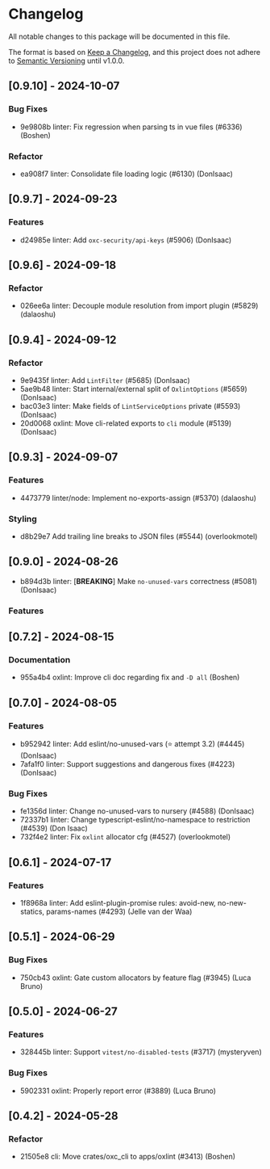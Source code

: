 # Changelog

All notable changes to this package will be documented in this file.

The format is based on [Keep a Changelog](https://keepachangelog.com/en/1.0.0/),
and this project does not adhere to
[Semantic Versioning](https://semver.org/spec/v2.0.0.html) until v1.0.0.

## [0.9.10] - 2024-10-07

### Bug Fixes

-   9e9808b linter: Fix regression when parsing ts in vue files (#6336) (Boshen)

### Refactor

-   ea908f7 linter: Consolidate file loading logic (#6130) (DonIsaac)

## [0.9.7] - 2024-09-23

### Features

-   d24985e linter: Add `oxc-security/api-keys` (#5906) (DonIsaac)

## [0.9.6] - 2024-09-18

### Refactor

-   026ee6a linter: Decouple module resolution from import plugin (#5829)
    (dalaoshu)

## [0.9.4] - 2024-09-12

### Refactor

-   9e9435f linter: Add `LintFilter` (#5685) (DonIsaac)
-   5ae9b48 linter: Start internal/external split of `OxlintOptions` (#5659)
    (DonIsaac)
-   bac03e3 linter: Make fields of `LintServiceOptions` private (#5593)
    (DonIsaac)
-   20d0068 oxlint: Move cli-related exports to `cli` module (#5139) (DonIsaac)

## [0.9.3] - 2024-09-07

### Features

-   4473779 linter/node: Implement no-exports-assign (#5370) (dalaoshu)

### Styling

-   d8b29e7 Add trailing line breaks to JSON files (#5544) (overlookmotel)

## [0.9.0] - 2024-08-26

-   b894d3b linter: [**BREAKING**] Make `no-unused-vars` correctness (#5081)
    (DonIsaac)

### Features

## [0.7.2] - 2024-08-15

### Documentation

-   955a4b4 oxlint: Improve cli doc regarding fix and `-D all` (Boshen)

## [0.7.0] - 2024-08-05

### Features

-   b952942 linter: Add eslint/no-unused-vars (⭐ attempt 3.2) (#4445)
    (DonIsaac)
-   7afa1f0 linter: Support suggestions and dangerous fixes (#4223) (DonIsaac)

### Bug Fixes

-   fe1356d linter: Change no-unused-vars to nursery (#4588) (DonIsaac)
-   72337b1 linter: Change typescript-eslint/no-namespace to restriction (#4539)
    (Don Isaac)
-   732f4e2 linter: Fix `oxlint` allocator cfg (#4527) (overlookmotel)

## [0.6.1] - 2024-07-17

### Features

-   1f8968a linter: Add eslint-plugin-promise rules: avoid-new, no-new-statics,
    params-names (#4293) (Jelle van der Waa)

## [0.5.1] - 2024-06-29

### Bug Fixes

-   750cb43 oxlint: Gate custom allocators by feature flag (#3945) (Luca Bruno)

## [0.5.0] - 2024-06-27

### Features

-   328445b linter: Support `vitest/no-disabled-tests` (#3717) (mysteryven)

### Bug Fixes

-   5902331 oxlint: Properly report error (#3889) (Luca Bruno)

## [0.4.2] - 2024-05-28

### Refactor

-   21505e8 cli: Move crates/oxc_cli to apps/oxlint (#3413) (Boshen)
